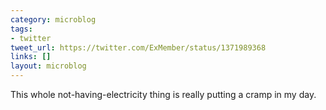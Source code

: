 ```yaml
---
category: microblog
tags:
- twitter
tweet_url: https://twitter.com/ExMember/status/1371989368
links: []
layout: microblog
---
```

This whole not-having-electricity thing is really putting a cramp in my day.
